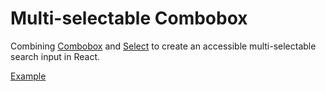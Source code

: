 # Multi-selectable Combobox

<p class="description">
  Combining <a href="/components/combobox">Combobox</a> and <a href="/components/select">Select</a> to create an accessible multi-selectable search input in React.
</p>

<a href="./index.tsx" data-playground>Example</a>
